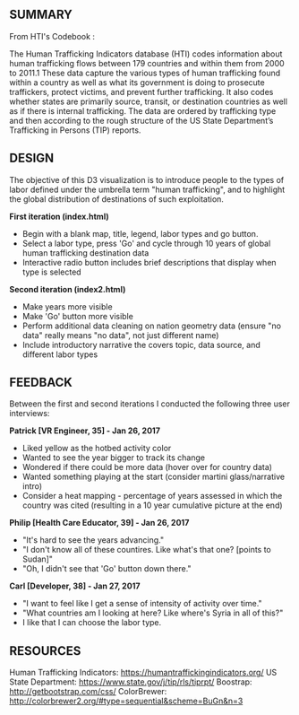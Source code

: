 ## SUMMARY

From HTI's Codebook : 

The Human Trafficking Indicators database (HTI) codes information about human trafficking flows between 179 
countries and within them from 2000 to 2011.1 These data capture the various types of human trafficking found 
within a country as well as what its government is doing to prosecute traffickers, protect victims, and prevent 
further trafficking. It also codes whether states are primarily source, transit, or destination countries as well 
as if there is internal trafficking. The data are ordered by trafficking type and then according to the rough 
structure of the US State Department’s Trafficking in Persons (TIP) reports.

## DESIGN 

The objective of this D3 visualization is to introduce people to the types of labor defined under the umbrella
term "human trafficking", and to highlight the global distribution of destinations of such exploitation. 

**First iteration (index.html)**

* Begin with a blank map, title, legend, labor types and go button. 
* Select a labor type, press 'Go' and cycle through 10 years of global human trafficking destination data
* Interactive radio button includes brief descriptions that display when type is selected 

**Second iteration (index2.html)**

* Make years more visible
* Make 'Go' button more visible
* Perform additional data cleaning on nation geometry data (ensure "no data" really means "no data", not just different name) 
* Include introductory narrative the covers topic, data source, and different labor types 

## FEEDBACK

Between the first and second iterations I conducted the following three user interviews: 

**Patrick [VR Engineer, 35] - Jan 26, 2017**
* Liked yellow as the hotbed activity color
* Wanted to see the year bigger to track its change 
* Wondered if there could be more data (hover over for country data)
* Wanted something playing at the start (consider martini glass/narrative intro)
* Consider a heat mapping - percentage of years assessed in which the country was cited (resulting in a 10 year cumulative picture at the end) 

**Philip [Health Care Educator, 39] - Jan 26, 2017**
* "It's hard to see the years advancing."
* "I don't know all of these countires. Like what's that one? [points to Sudan]"
* "Oh, I didn't see that 'Go' button down there." 

**Carl [Developer, 38] - Jan 27, 2017**
* "I want to feel like I get a sense of intensity of activity over time."
* "What countries am I looking at here? Like where's Syria in all of this?"
* I like that I can choose the labor type. 

## RESOURCES 

Human Trafficking Indicators: https://humantraffickingindicators.org/
US State Department: https://www.state.gov/j/tip/rls/tiprpt/
Boostrap: http://getbootstrap.com/css/
ColorBrewer: http://colorbrewer2.org/#type=sequential&scheme=BuGn&n=3
